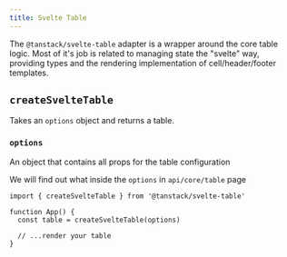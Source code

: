 ```yaml
---
title: Svelte Table
---
```


The `@tanstack/svelte-table` adapter is a wrapper around the core table logic. Most of it's job is related to managing state the "svelte" way, providing types and the rendering implementation of cell/header/footer templates.

## `createSvelteTable`

Takes an `options` object and returns a table.

### `options`

An object that contains all props for the table configuration

We will find out what inside the `options` in `api/core/table` page

```tsx
import { createSvelteTable } from '@tanstack/svelte-table'

function App() {
  const table = createSvelteTable(options)

  // ...render your table
}
```
